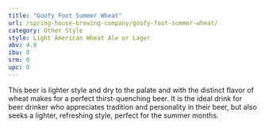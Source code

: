 ```yaml
---
title: "Goofy Foot Summer Wheat"
url: /spring-house-brewing-company/goofy-foot-summer-wheat/
category: Other Style
style: Light American Wheat Ale or Lager
abv: 4.8
ibu: 0
srm: 0
upc: 0
---
```

This beer is lighter style and dry to the palate and with the distinct flavor of wheat makes for a perfect thirst-quenching beer. It is the ideal drink for beer drinker who appreciates tradition and personality in their beer, but also seeks a lighter, refreshing style, perfect for the summer months.
